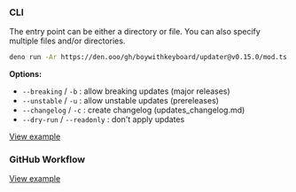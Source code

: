 ### CLI

The entry point can be either a directory or file. You can also specify multiple files and/or directories.

```bash
deno run -Ar https://den.ooo/gh/boywithkeyboard/updater@v0.15.0/mod.ts ./deno.json
```

**Options:**

- `--breaking` / `-b` : allow breaking updates (major releases)
- `--unstable` / `-u` : allow unstable updates (prereleases)
- `--changelog` / `-c` : create changelog (updates_changelog.md)
- `--dry-run` / `--readonly` : don't apply updates
<!-- - `--safe-mode` / `-s` : perform compatibility checks -->

[View example](https://github.com/boywithkeyboard/updater/blob/main/docs/action.md)

### GitHub Workflow

[View example](https://github.com/boywithkeyboard/updater/blob/main/docs/workflow.md)
